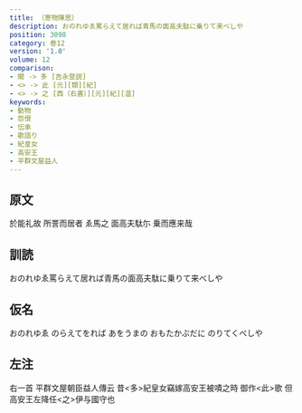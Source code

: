 ```yaml
---
title: （寄物陳思）
description: おのれゆゑ罵らえて居れば青馬の面高夫駄に乗りて来べしや
position: 3098
category: 巻12
version: '1.0'
volume: 12
comparison:
- 聞 -> 多 [吉永登説]
- <> -> 此 [元][類][紀]
- <> -> 之 [西（右書）][元][紀][温]
keywords:
- 動物
- 怨恨
- 伝承
- 歌語り
- 紀皇女
- 高安王
- 平群文屋益人
---
```


## 原文

於能礼故 所詈而居者 ゑ馬之 面高夫駄尓 乗而應来哉

## 訓読

おのれゆゑ罵らえて居れば青馬の面高夫駄に乗りて来べしや

## 仮名

おのれゆゑ のらえてをれば あをうまの おもたかぶだに のりてくべしや

## 左注

右一首 平群文屋朝臣益人傳云 昔<多>紀皇女竊嫁高安王被嘖之時 御作<此>歌 但高安王左降任<之>伊与國守也
